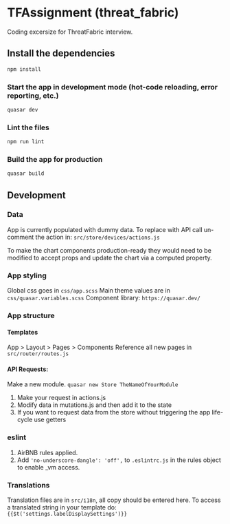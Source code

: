 # TFAssignment (threat_fabric)

Coding excersize for ThreatFabric interview.

## Install the dependencies
```bash
npm install
```

### Start the app in development mode (hot-code reloading, error reporting, etc.)
```bash
quasar dev
```

### Lint the files
```bash
npm run lint
```

### Build the app for production
```bash
quasar build
```

## Development

### Data

App is currently populated with dummy data. To replace with API call un-comment the action in: `src/store/devices/actions.js`

To make the chart components production-ready they would need to be modified to accept props and update the chart via a computed property.

### App styling
Global css goes in `css/app.scss`
Main theme values are in `css/quasar.variables.scss`
Component library:  `https://quasar.dev/`

### App structure

#### Templates
App > Layout > Pages > Components
Reference all new pages in `src/router/routes.js`

#### API Requests:
Make a new module.
`quasar new Store TheNameOfYourModule`

 1. Make your request in actions.js
 2. Modify data in mutations.js and then add it to the state
 3. If you want to request data from the store without triggering the app life-cycle use getters

### eslint

1. AirBNB rules applied.
2. Add `'no-underscore-dangle': 'off',` to `.eslintrc.js` in the rules object to enable _vm access.

### Translations

Translation files are in `src/i18n`, all copy should be entered here.
To access a translated string in your template do: `{{$t('settings.labelDisplaySettings')}}`

